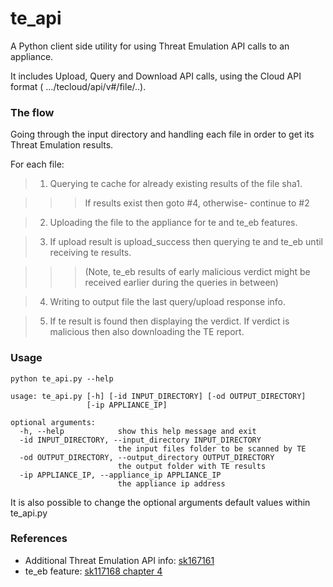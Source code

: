 # te_api
A Python client side utility for using Threat Emulation API calls to an appliance.

It includes Upload, Query and Download API calls, using the Cloud API format ( …/tecloud/api/v#/file/..).

### The flow
Going through the input directory and handling each file in order to get its Threat Emulation results.

For each file:

> 1. Querying te cache for already existing results of the file sha1.

>>> If results exist then goto #4, otherwise- continue to #2
    
> 2. Uploading the file to the appliance for te and te_eb features.
    
> 3. If upload result is upload_success then querying te and te_eb until receiving te results.

>>> (Note, te_eb results of early malicious verdict might be received earlier during the queries in between)
    
> 4. Writing to output file the last query/upload response info.
    
> 5. If te result is found then displaying the verdict.  If verdict is malicious then also downloading the TE report.

### Usage
~~~~
python te_api.py --help

usage: te_api.py [-h] [-id INPUT_DIRECTORY] [-od OUTPUT_DIRECTORY]
                 [-ip APPLIANCE_IP]

optional arguments:
  -h, --help            show this help message and exit
  -id INPUT_DIRECTORY, --input_directory INPUT_DIRECTORY
                        the input files folder to be scanned by TE
  -od OUTPUT_DIRECTORY, --output_directory OUTPUT_DIRECTORY
                        the output folder with TE results
  -ip APPLIANCE_IP, --appliance_ip APPLIANCE_IP
                        the appliance ip address

~~~~
It is also possible to change the optional arguments default values within te_api.py

### References
* Additional Threat Emulation API info: [sk167161](https://supportcenter.checkpoint.com/supportcenter/portal?eventSubmit_doGoviewsolutiondetails=&solutionid=sk167161)
* te_eb feature: [sk117168 chapter 4](https://supportcenter.checkpoint.com/supportcenter/portal?eventSubmit_doGoviewsolutiondetails=&solutionid=sk117168#New%20Public%20API%20Interface)

